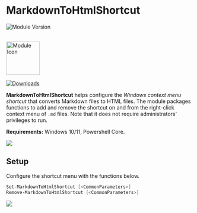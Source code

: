 # **MarkdownToHtmlShortcut**
![Module Version](https://img.shields.io/badge/version-0.3.3-teal)

</br>
<img src='https://rawcdn.githack.com/sangafabrice/convertto-html-shortcut/38c15d63a6220f088d017624ff7173cb8be92015/module-icon.svg' alt='Module Icon' width='90px' />

[![Downloads](https://img.shields.io/powershellgallery/dt/MarkdownToHtmlShortcut?color=blue&label=On%20PowerShell%20Gallery%20%E2%AC%87%EF%B8%8F)](https://www.powershellgallery.com/packages/MarkdownToHtmlShortcut)

**MarkdownToHtmlShortcut** helps configure the _Windows context menu shortcut_ that converts Markdown files to HTML files. The module packages functions to add and remove the shortcut on and from the right-click context menu of `.md` files. Note that it does not require administrators' privileges to run.

**Requirements:** Windows 10/11, Powershell Core.

[![](https://blogger.googleusercontent.com/img/b/R29vZ2xl/AVvXsEiEPJ0xhLk2SOjzRmZKVEFkWH414rsjaHnOArsGbFlqbLpfgql5aNxTGvuSEbG3_4Am6-NTb9mewA0-u2Fj0_0PHL7Jro5Ue3deS2jHHC6w9XVS4LU6EB3wpsdxPVte-hAXLylc_HC-AS44R-s27Z-pbwjMqYrLpMJvdGJ_bj3bMguYHFaGpVpX3B0g9G5M/s1600/blogger-thumb.png)](https://fromthetechlab.blogspot.com/2024/06/hide-console-window-with-jscriptwsh.html#extend-to-vbscript)
</br>

## **Setup**

Configure the shortcut menu with the functions below.
```PowerShell
Set-MarkdownToHtmlShortcut [<CommonParameters>]
Remove-MarkdownToHtmlShortcut [<CommonParameters>]
```
![](https://blogger.googleusercontent.com/img/b/R29vZ2xl/AVvXsEgbM8Cqr-CFSu82JcTmgcWU41yhAwpqr1CrLAHnKx2eF0iiXeFS_V-_ru_o0PmCWBeglaB6eF-OIAljs9qJy_VDmRF9jVb0sbbZ5EGt5eqqARQE9QGxwdsbsq6S_7u6lZdMT03ww9WwpPfb6BhyAQkRL2kN92vPiAFMP0Vxl2A40Vr95JZ6lpq8QI20d517/s1600/mdtohtm-noicon.png)
